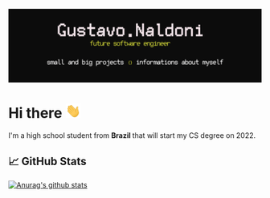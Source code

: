[![Header](https://raw.githubusercontent.com/gustavonaldoni/gustavonaldoni/master/images/header.png "Header")](github.com/gustavonaldoni)

# Hi there <img src="gifs/hand.gif" width="30px"/>
I'm a high school student from <b> Brazil </b> that will start my CS degree on 2022. 

## &#x1f4c8; GitHub Stats
[![Anurag's github stats](https://github-readme-stats.vercel.app/api?username=gustavonaldoni&count_private=true&show_icons=true&theme=dracula)](https://github.com/anuraghazra/github-readme-stats)

<!--
**gustavonaldoni/gustavonaldoni** is a ✨ _special_ ✨ repository because its `README.md` (this file) appears on your GitHub profile.

Here are some ideas to get you started:

- 🔭 I’m currently working on ...
- 🌱 I’m currently learning ...
- 👯 I’m looking to collaborate on ...
- 🤔 I’m looking for help with ...
- 💬 Ask me about ...
- 📫 How to reach me: ...
- 😄 Pronouns: ...
- ⚡ Fun fact: ...
-->

